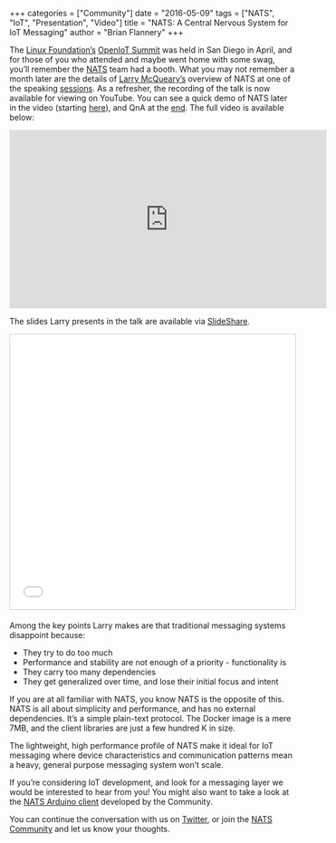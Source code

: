+++
categories = ["Community"]
date = "2016-05-09"
tags = ["NATS", "IoT", "Presentation", "Video"]
title = "NATS: A Central Nervous System for IoT Messaging"
author = "Brian Flannery"
+++

The [Linux Foundation’s](https://twitter.com/linuxfoundation) [OpenIoT Summit](https://events.linuxfoundation.org/events/openiot-summit/program/about) was held in San Diego in April, and for those of you who attended and maybe went home with some swag, you’ll remember the [NATS](https://www.nats.io) team had a booth. What you may not remember a month later are the details of [Larry McQueary’s](https://github.com/mcqueary) overview of NATS at one of the speaking [sessions](https://sched.co/6DBE). As a refresher, the recording of the talk is now available for viewing on YouTube. You can see a quick demo of NATS later in the video (starting [here](https://youtu.be/6uPopWEdldU?t=32m42s)), and QnA at the [end](https://youtu.be/6uPopWEdldU?t=38m30s). The full video is available below:

<div class="embed-responsive embed-responsive-16by9">
  <iframe width="560" height="315" src="https://www.youtube.com/embed/6uPopWEdldU" frameborder="0" allowfullscreen></iframe>
</div>

The slides Larry presents in the talk are available via [SlideShare](https://www.slideshare.net/Apcera/nats-a-central-nervous-system-for-iot-messaging-larry-mcqueary).

<iframe src="//www.slideshare.net/slideshow/embed_code/key/8ASh85n4erfhQa" width="595" height="485" frameborder="0" marginwidth="0" marginheight="0" scrolling="no" style="border:1px solid #CCC; border-width:1px; margin-bottom:5px; max-width: 100%;" allowfullscreen></iframe>

Among the key points Larry makes are that traditional messaging systems disappoint because:

* They try to do too much
* Performance and stability are not enough of a priority - functionality is
* They carry too many dependencies
* They get generalized over time, and lose their initial focus and intent

If you are at all familiar with NATS, you know NATS is the opposite of this. NATS is all about simplicity and performance, and has no external dependencies. It’s a simple plain-text protocol. The Docker image is a mere 7MB, and the client libraries are just a few hundred K in size.

The lightweight, high performance profile of NATS make it ideal for IoT messaging where device characteristics and communication patterns mean a heavy, general purpose messaging system won’t scale.

If you’re considering IoT development, and look for a messaging layer we would be interested to hear from you! You might also want to take a look at the [NATS Arduino client](https://nats.io/download/) developed by the Community.

You can continue the conversation with us on [Twitter](https://twitter.com/nats_io), or join the [NATS Community](https://nats.io/community/) and let us know your thoughts.
